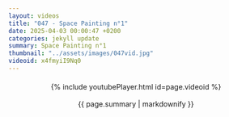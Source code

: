 ```yaml
---
layout: videos
title: "047 - Space Painting n°1"
date: 2025-04-03 00:00:47 +0200
categories: jekyll update
summary: Space Painting n°1
thumbnail: "../assets/images/047vid.jpg"
videoid: x4fmyiI9Nq0
---
```


<div style="text-align: center; margin-top: 20px;">
  {% include youtubePlayer.html id=page.videoid %}
  <p style="margin-top: 15px; font-size: 1.2em; color: #333;">
    <p>{{ page.summary | markdownify }}</p>
  </p>
</div>

